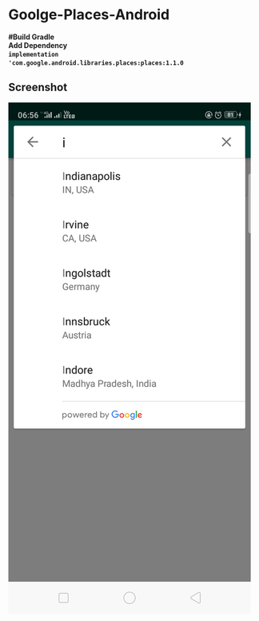# Goolge-Places-Android

<strong>#Build Gradle<strong><br>
Add Dependency <br>
<code>implementation 'com.google.android.libraries.places:places:1.1.0</code>

<h2>Screenshot</h2>
<img src="Capture.png"/>
